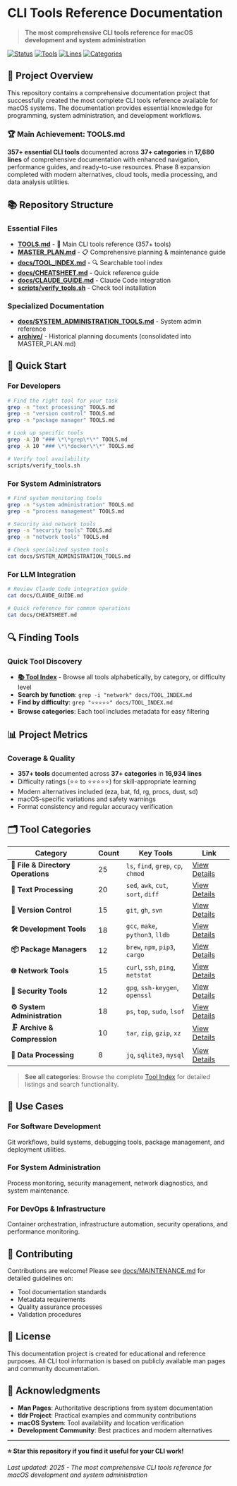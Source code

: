 # CLI Tools Reference Documentation

> **The most comprehensive CLI tools reference for macOS development and system administration**

[![Status](https://img.shields.io/badge/Status-Complete%20%2B%20Enhanced-brightgreen)](https://github.com/swackhamer/cli-tool-context) [![Tools](https://img.shields.io/badge/Tools-357%2B-blue)](./TOOLS.md) [![Lines](https://img.shields.io/badge/Lines-16934-orange)](./TOOLS.md) [![Categories](https://img.shields.io/badge/Categories-37%2B-purple)](./TOOLS.md)

## 🎯 Project Overview

This repository contains a comprehensive documentation project that successfully created the most complete CLI tools reference available for macOS systems. The documentation provides essential knowledge for programming, system administration, and development workflows.

### 🏆 Main Achievement: TOOLS.md

**<!-- tools-count -->357+<!-- /tools-count --> essential CLI tools** documented across **<!-- categories-count -->37+<!-- /categories-count --> categories** in **<!-- lines-count -->17,680<!-- /lines-count --> lines** of comprehensive documentation with enhanced navigation, performance guides, and ready-to-use resources. Phase 8 expansion completed with modern alternatives, cloud tools, media processing, and data analysis utilities.

## 📚 Repository Structure

### Essential Files
- **[TOOLS.md](./TOOLS.md)** - 🌟 Main CLI tools reference (357+ tools)
- **[MASTER_PLAN.md](./MASTER_PLAN.md)** - 📋 Comprehensive planning & maintenance guide
- **[docs/TOOL_INDEX.md](./docs/TOOL_INDEX.md)** - 🔍 Searchable tool index
- **[docs/CHEATSHEET.md](./docs/CHEATSHEET.md)** - Quick reference guide
- **[docs/CLAUDE_GUIDE.md](./docs/CLAUDE_GUIDE.md)** - Claude Code integration
- **[scripts/verify_tools.sh](./scripts/verify_tools.sh)** - Check tool installation

### Specialized Documentation
- **[docs/SYSTEM_ADMINISTRATION_TOOLS.md](./docs/SYSTEM_ADMINISTRATION_TOOLS.md)** - System admin reference
- **[archive/](./archive/)** - Historical planning documents (consolidated into MASTER_PLAN.md)


## 🚀 Quick Start

### For Developers
```bash
# Find the right tool for your task
grep -n "text processing" TOOLS.md
grep -n "version control" TOOLS.md
grep -n "package manager" TOOLS.md

# Look up specific tools
grep -A 10 "### \*\*grep\*\*" TOOLS.md
grep -A 10 "### \*\*docker\*\*" TOOLS.md

# Verify tool availability
scripts/verify_tools.sh
```

### For System Administrators
```bash
# Find system monitoring tools
grep -n "system administration" TOOLS.md
grep -n "process management" TOOLS.md

# Security and network tools
grep -n "security tools" TOOLS.md
grep -n "network tools" TOOLS.md

# Check specialized system tools
cat docs/SYSTEM_ADMINISTRATION_TOOLS.md
```

### For LLM Integration
```bash
# Review Claude Code integration guide
cat docs/CLAUDE_GUIDE.md

# Quick reference for common operations
cat docs/CHEATSHEET.md
```

## 🔍 Finding Tools

### Quick Tool Discovery
- **[📚 Tool Index](./docs/TOOL_INDEX.md)** - Browse all tools alphabetically, by category, or difficulty level
- **Search by function**: `grep -i "network" docs/TOOL_INDEX.md`
- **Find by difficulty**: `grep "⭐⭐⭐⭐⭐" docs/TOOL_INDEX.md`
- **Browse categories**: Each tool includes metadata for easy filtering

## 📊 Project Metrics

### Coverage & Quality
- **357+ tools** documented across **37+ categories** in **16,934 lines**
- Difficulty ratings (⭐⭐ to ⭐⭐⭐⭐⭐) for skill-appropriate learning
- Modern alternatives included (eza, bat, fd, rg, procs, dust, sd)
- macOS-specific variations and safety warnings
- Format consistency and regular accuracy verification

## 🗂️ Tool Categories

| Category | Count | Key Tools | Link |
|----------|-------|-----------|------|
| **📁 File & Directory Operations** | 25 | `ls`, `find`, `grep`, `cp`, `chmod` | [View Details](./docs/TOOL_INDEX.md#file-operations) |
| **📝 Text Processing** | 20 | `sed`, `awk`, `cut`, `sort`, `diff` | [View Details](./docs/TOOL_INDEX.md#text-processing) |
| **🔀 Version Control** | 15 | `git`, `gh`, `svn` | [View Details](./docs/TOOL_INDEX.md#version-control) |
| **🛠️ Development Tools** | 18 | `gcc`, `make`, `python3`, `lldb` | [View Details](./docs/TOOL_INDEX.md#development) |
| **📦 Package Managers** | 12 | `brew`, `npm`, `pip3`, `cargo` | [View Details](./docs/TOOL_INDEX.md#package-managers) |
| **🌐 Network Tools** | 15 | `curl`, `ssh`, `ping`, `netstat` | [View Details](./docs/TOOL_INDEX.md#network-tools) |
| **🔐 Security Tools** | 12 | `gpg`, `ssh-keygen`, `openssl` | [View Details](./docs/TOOL_INDEX.md#security-tools) |
| **⚙️ System Administration** | 18 | `ps`, `top`, `sudo`, `lsof` | [View Details](./docs/TOOL_INDEX.md#system-admin) |
| **🗜️ Archive & Compression** | 10 | `tar`, `zip`, `gzip`, `xz` | [View Details](./docs/TOOL_INDEX.md#archive-compression) |
| **💾 Data Processing** | 8 | `jq`, `sqlite3`, `mysql` | [View Details](./docs/TOOL_INDEX.md#data-processing) |

> **See all categories**: Browse the complete [Tool Index](./docs/TOOL_INDEX.md) for detailed listings and search functionality.

## 🎯 Use Cases

### For Software Development
Git workflows, build systems, debugging tools, package management, and deployment utilities.

### For System Administration  
Process monitoring, security management, network diagnostics, and system maintenance.

### For DevOps & Infrastructure
Container orchestration, infrastructure automation, security operations, and performance monitoring.

## 🤝 Contributing

Contributions are welcome! Please see [docs/MAINTENANCE.md](./docs/MAINTENANCE.md) for detailed guidelines on:
- Tool documentation standards
- Metadata requirements
- Quality assurance processes
- Validation procedures

## 📄 License

This documentation project is created for educational and reference purposes. All CLI tool information is based on publicly available man pages and community documentation.

## 🤝 Acknowledgments

- **Man Pages**: Authoritative descriptions from system documentation
- **tldr Project**: Practical examples and community contributions
- **macOS System**: Tool availability and location verification
- **Development Community**: Best practices and modern alternatives

---

**⭐ Star this repository if you find it useful for your CLI work!**

*Last updated: 2025 - The most comprehensive CLI tools reference for macOS development and system administration*